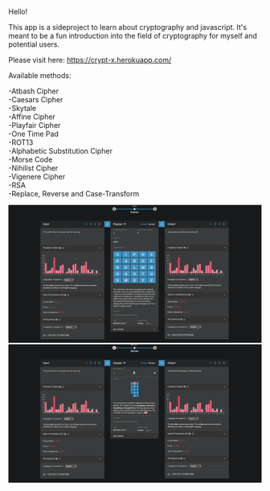 Hello!

This app is a sideproject to learn about cryptography and javascript. It's meant to be a fun introduction into the field of cryptography for myself and potential users.

Please visit here: https://crypt-x.herokuapp.com/

Available methods:

-Atbash Cipher<br>
-Caesars Cipher<br>
-Skytale<br>
-Affine Cipher<br>
-Playfair Cipher<br>
-One Time Pad<br>
-ROT13<br>
-Alphabetic Substitution Cipher<br>
-Morse Code<br>
-Nihilist Cipher<br>
-Vigenere Cipher<br>
-RSA<br>
-Replace, Reverse and Case-Transform<br>

<img src="./preview_images/prev2.PNG">
<img src="./preview_images/prev3.PNG">
